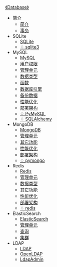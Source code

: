 [《Database》](index.md)

- 简介
  - [简介](简介/简介.md)
  - [事务](简介/事务.md)
- SQLite
  - [SQLite](SQLite/SQLite.md)
  - [♢ sqlite3](SQLite/^sqlite3.md)
- MySQL
  - [MySQL](MySQL/MySQL.md)
  - [用户权限](MySQL/用户权限.md)
  - [管理单元](MySQL/管理单元.md)
  - [数据类型](MySQL/数据类型.md)
  - [函数](MySQL/函数.md)
  - [数据库引擎](MySQL/数据库引擎.md)
  - [备份数据](MySQL/备份数据.md)
  - [性能优化](MySQL/性能优化.md)
  - [部署架构](MySQL/部署架构.md)
  - [♢ PyMySQL](MySQL/^PyMySQL.md)
  - [♢ SQLAlchemy](MySQL/^SQLAlchemy.md)
- MongoDB
  - [MongoDB](MongoDB/MongoDB.md)
  - [管理单元](MongoDB/管理单元.md)
  - [其它功能](MongoDB/其它功能.md)
  - [性能优化](MongoDB/性能优化.md)
  - [部署架构](MongoDB/部署架构.md)
  - [♢ pymongo](MongoDB/^pymongo.md)
- Redis
  - [Redis](Redis/Redis.md)
  - [管理单元](Redis/管理单元.md)
  - [数据类型](Redis/数据类型.md)
  - [其它功能](Redis/其它功能.md)
  - [性能优化](Redis/性能优化.md)
  - [部署架构](Redis/部署架构.md)
  - [♢ redis](Redis/^redis.md)
- ElasticSearch
  - [ElasticSearch](ElasticSearch/ElasticSearch.md)
  - [管理单元](ElasticSearch/管理单元.md)
  - [查询](ElasticSearch/查询.md)
  - [集群](ElasticSearch/集群.md)
- LDAP
  - [LDAP](LDAP/LDAP.md)
  - [OpenLDAP](LDAP/OpenLDAP.md)
  - [LdapAdmin](LDAP/LdapAdmin.md)
